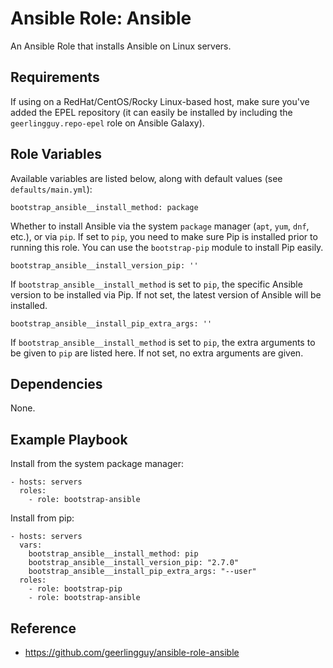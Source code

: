# Ansible Role: Ansible

An Ansible Role that installs Ansible on Linux servers.

## Requirements

If using on a RedHat/CentOS/Rocky Linux-based host, make sure you've added the EPEL repository (it can easily be installed by including the `geerlingguy.repo-epel` role on Ansible Galaxy).

## Role Variables

Available variables are listed below, along with default values (see `defaults/main.yml`):

    bootstrap_ansible__install_method: package

Whether to install Ansible via the system `package` manager (`apt`, `yum`, `dnf`, etc.), or via `pip`. If set to `pip`, you need to make sure Pip is installed prior to running this role. You can use the `bootstrap-pip` module to install Pip easily.

    bootstrap_ansible__install_version_pip: ''

If `bootstrap_ansible__install_method` is set to `pip`, the specific Ansible version to be installed via Pip. If not set, the latest version of Ansible will be installed.

    bootstrap_ansible__install_pip_extra_args: ''

If `bootstrap_ansible__install_method` is set to `pip`, the extra arguments to be given to `pip` are listed here. If not set, no extra arguments are given.

## Dependencies

None.

## Example Playbook

Install from the system package manager:

    - hosts: servers
      roles:
        - role: bootstrap-ansible

Install from pip:

    - hosts: servers
      vars:
        bootstrap_ansible__install_method: pip
        bootstrap_ansible__install_version_pip: "2.7.0"
        bootstrap_ansible__install_pip_extra_args: "--user"
      roles:
        - role: bootstrap-pip
        - role: bootstrap-ansible

## Reference

- https://github.com/geerlingguy/ansible-role-ansible

